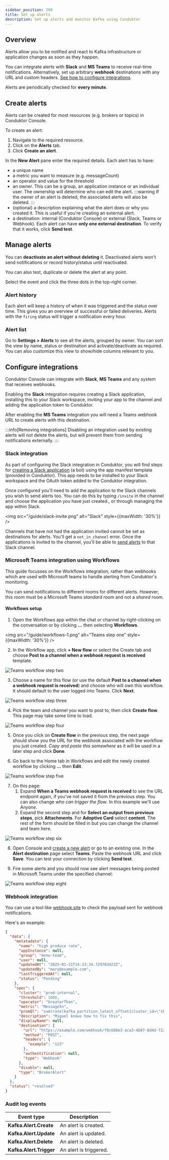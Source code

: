 ```yaml
---
sidebar_position: 290
title: Set up alerts
description: Set up alerts and monitor Kafka using Conduktor
---
```


## Overview

Alerts allow you to be notified and react to Kafka infrastructure or application changes as soon as they happen.

You can integrate alerts with **Slack** and **MS Teams** to receive real-time notifications. Alternatively, set up arbitrary **webhook** destinations with any URL and custom headers. [See how to configure integrations](#configure-integrations).

Alerts are periodically checked for **every minute**.

## Create alerts

Alerts can be created for most resources (e.g. brokers or topics) in Conduktor Console.

To create an alert:

1. Navigate to the required resource.
1. Click on the **Alerts** tab.
1. Click **Create an alert**.

In the **New Alert** pane enter the required details. Each alert has to have:

- a unique name
- a metric you want to measure (e.g. messageCount)
- an operator and value for the threshold
- an owner. This can be a group, an application instance or an individual user. The ownership will determine who can edit the alert.
    :::warning
    If the owner of an alert is deleted, the associated alerts will also be deleted.
    :::
- (optional) a description explaining what the alert does or why you created it. This is useful if you're creating an external alert.
- a destination: internal (Conduktor Console) or external (Slack, Teams or Webhook). Each alert can have **only one external destination**. To verify that it works, click **Send test**.

## Manage alerts

You can **deactivate an alert without deleting** it. Deactivated alerts won't send notifications or record history/status until reactivated.

You can also test, duplicate or delete the alert at any point.

Select the event and click the three dots in the top-right corner.

### Alert history

Each alert will keep a history of when it was triggered and the status over time. This gives you an overview of successful or failed deliveries. Alerts with the `firing` status will trigger a notification every hour.

### Alert list

Go to **Settings > Alerts** to see all the alerts, grouped by owner. You can sort the view by name, status or destination and activate/deactivate as required. You can also customize this view to show/hide columns relevant to you.

## Configure integrations

Conduktor Console can integrate with **Slack**, **MS Teams** and any system that receives webhooks.

Enabling the **Slack** integration requires creating a Slack application, installing this to your Slack workspace, inviting your app to the channel and adding the application token to Conduktor.  

After enabling the **MS Teams** integration you will need a Teams webhook URL to create alerts with this destination.

:::info[Removing integrations]
Disabling an integration used by existing alerts will not delete the alerts, but will prevent them from sending notifications externally.
:::

### Slack integration

As part of configuring the Slack integration in Conduktor, you will find steps for [creating a Slack application](https://api.slack.com/apps) (a bot) using the app manifest template (provided in Conduktor). This app needs to be installed to your Slack workspace and the OAuth token added to the Conduktor integration.

Once configured you'll need to add the application to the Slack channels you wish to send alerts too. You can do this by typing `/invite` in the channel and choose the application you have just created., or through managing the app within Slack.

<img src="/guide/slack-invite.png" alt="Slack" style={{maxWidth: '30%'}} />

Channels that have not had the application invited cannot be set as destinations for alerts. You'll get a `not_in_channel` error. Once the applications is invited to the channel, you'll be able to [send alerts](/platform/navigation/settings/alerts) to that Slack channel.

### Microsoft Teams integration using Workflows

This guide focusses on the Workflows integration, rather than webhooks which are used with Microsoft teams to handle alerting from Conduktor's monitoring.

You can send notifications to different rooms for different alerts. However, this room must be a Microsoft Teams *standard room* and not a *shared* room.

#### Workflows setup

1. Open the Workflows app within the chat or channel by right-clicking on the conversation or by clicking **...** then selecting **Workflows**.

<img src="/guide/workflows-1.png" alt="Teams step one" style={{maxWidth: '30%'}} />

2. In the Workflow app, click **+ New flow** or select the Create tab and choose **Post to a channel when a webhook request is received** template.

![Teams workflow step two](/guide/workflows-2.png)

3. Choose a name for this flow (or use the default **Post to a channel when a webhook request is received**) and choose who will own this workflow. It should default to the user logged into Teams. Click **Next**.

![Teams workflow step three](/guide/workflows-3.png)

4. Pick the team and channel you want to post to, then click **Create flow**. This page may take some time to load.

![Teams workflow step four](/guide/workflows-4.png)

5. Once you click on **Create flow** in the previous step, the next page should show you the URL for the webhook associated with the workflow you just created. *Copy and paste this somewhere* as it will be used in a later step and click **Done**.

6. Go back to the Home tab in Workflows and edit the newly created workflow by clicking **...** then **Edit**.

![Teams workflow step five](/guide/workflows-5.png)

7. On this page:
    1. Expand **When a Teams webhook request is received** to see the URL endpoint again, if you've not saved it from the previous step. You can also change *who can trigger the flow*. In this example we'll use *Anyone*.
    1. Expand the second step and for **Select an output from previous steps**, pick **Attachments**. For **Adoptive Card** select **content**. The rest of the form should be filled in but you can change the channel and team here.

  ![Teams workflow step six](/guide/workflows-6.png)

8. Open Console and [create a new alert](#create-alerts) or go to an existing one. In the **Alert destination** page select **Teams**. Paste the webhook URL and click **Save**. You can test your connection by clicking **Send test**.

9. Fire some alerts and you should now see alert messages being posted in Microsoft Teams under the specified channel:

 ![Teams workflow step eight](/guide/workflows-8.png)

### Webhook integration

You can use a tool like [webhook.site](https://webhook.site) to check the payload sent for webhook notifications.

Here's an example:

```json
{
  "data": {
    "metatadata": {
      "name": "high produce rate",
      "appInstance": null,
      "group": "menu-team",
      "user": null,
      "updatedAt": "2025-01-21T14:13:34.729783423Z",
      "updatedBy": "mary@example.com",
      "lastTriggeredAt": null,
      "status": "Pending"
    },
    "spec": {
      "cluster": "prod-internal",
      "threshold": 1000,
      "operator": "GreaterThan",
      "metric": "MessageIn",
      "promQl": "sum(rate(kafka_partition_latest_offset{cluster_id=\"shadow-julien\"}[1m])) > 1000",
      "description": "Miguel knows how to fix this",
      "displayName": null,
      "destination": {
        "url": "https://example.com/webhook/f0c608e3-aca3-4b07-8d4d-7226f629ade9",
        "method": "POST",
        "headers": {
          "example": "123"
        },
        "authentification": null,
        "type": "Webhook"
      },
      "disable": null,
      "type": "BrokerAlert"
    }
  },
  "status": "resolved"
}
```

### Audit log events

  | **Event type**                | **Description**                         |
  | ----------------------------- | --------------------------------------- |
  | **Kafka.Alert.Create**        | An alert is created.                    |
  | **Kafka.Alert.Update**        | An alert is updated.                    |
  | **Kafka.Alert.Delete**        | An alert is deleted.                    |
  | **Kafka.Alert.Trigger**       | An alert is triggered.                  |
